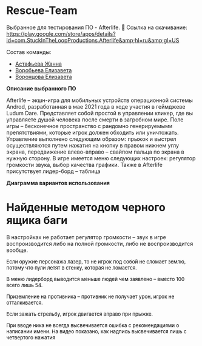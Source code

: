 # Rescue-Team
Выбранное для тестирования ПО - Afterlife.
📁 Ссылка на скачивание: <font color="#337ab7">https://play.google.com/store/apps/details?id=com.StuckInTheLoopProductions.Afterlife&amp;hl=ru&amp;gl=US</font>

Состав команды:

- [Астафьева Жанна](https://github.com/jnshepard)
- [Воробьева Елизавета](https://github.com/Forrly)  
- [Воронцова Елизавета](https://github.com/lizyka)  

**Описание выбранного ПО**

Afterlife – экшн-игра для мобильных устройств операционной системы Androd, разработанная в мае 2021 года в ходе участия в геймджеве Ludum Dare. Представляет собой простой в управлении кликер, где вы управляете душой человека после смерти в загробном мире. Поле игры – бесконечное пространство с рандомно генерируемыми препятствиями, которые игрок должен обходить или уничтожать. Управление выполнено следующим образом: прыжок и выстрел осуществляются путем нажатия на кнопку в правом нижнем углу экрана, передвижение влево-вправо – свайпом пальца по экрана в нужную сторону. В игре имеется меню следующих настроек: регулятор громкости звука, выбор качества графики. Также в Afterlife присутствует лидер-борд – таблица&nbsp;

<b>Диаграмма вариантов использования</b>
# Найденные методом черного ящика баги&nbsp;
В настройках не работает регулятор громкости – звук в игре воспроизводится либо на полной громкости, либо не воспроизводится вообще.

<span style="color: rgb(0, 0, 0); font-family: -apple-system, BlinkMacSystemFont, Roboto, &quot;Helvetica Neue&quot;, Geneva, &quot;Noto Sans Armenian&quot;, &quot;Noto Sans Bengali&quot;, &quot;Noto Sans Cherokee&quot;, &quot;Noto Sans Devanagari&quot;, &quot;Noto Sans Ethiopic&quot;, &quot;Noto Sans Georgian&quot;, &quot;Noto Sans Hebrew&quot;, &quot;Noto Sans Kannada&quot;, &quot;Noto Sans Khmer&quot;, &quot;Noto Sans Lao&quot;, &quot;Noto Sans Osmanya&quot;, &quot;Noto Sans Tamil&quot;, &quot;Noto Sans Telugu&quot;, &quot;Noto Sans Thai&quot;, sans-serif, arial, Tahoma, verdana; font-size: 13px;">Если оружие персонажа лазер, то не игрок под собой не сломает землю, потому что пули летят в стенку, которая не ломается.</span>

<span style="color: rgb(0, 0, 0); font-family: -apple-system, BlinkMacSystemFont, Roboto, &quot;Helvetica Neue&quot;, Geneva, &quot;Noto Sans Armenian&quot;, &quot;Noto Sans Bengali&quot;, &quot;Noto Sans Cherokee&quot;, &quot;Noto Sans Devanagari&quot;, &quot;Noto Sans Ethiopic&quot;, &quot;Noto Sans Georgian&quot;, &quot;Noto Sans Hebrew&quot;, &quot;Noto Sans Kannada&quot;, &quot;Noto Sans Khmer&quot;, &quot;Noto Sans Lao&quot;, &quot;Noto Sans Osmanya&quot;, &quot;Noto Sans Tamil&quot;, &quot;Noto Sans Telugu&quot;, &quot;Noto Sans Thai&quot;, sans-serif, arial, Tahoma, verdana; font-size: 13px;">В меню лидерборд выводится меньше людей чем заявлено – вместо 100 всего лишь 54.</span>

<span style="color: rgb(0, 0, 0); font-family: -apple-system, BlinkMacSystemFont, Roboto, &quot;Helvetica Neue&quot;, Geneva, &quot;Noto Sans Armenian&quot;, &quot;Noto Sans Bengali&quot;, &quot;Noto Sans Cherokee&quot;, &quot;Noto Sans Devanagari&quot;, &quot;Noto Sans Ethiopic&quot;, &quot;Noto Sans Georgian&quot;, &quot;Noto Sans Hebrew&quot;, &quot;Noto Sans Kannada&quot;, &quot;Noto Sans Khmer&quot;, &quot;Noto Sans Lao&quot;, &quot;Noto Sans Osmanya&quot;, &quot;Noto Sans Tamil&quot;, &quot;Noto Sans Telugu&quot;, &quot;Noto Sans Thai&quot;, sans-serif, arial, Tahoma, verdana; font-size: 13px;">Приземление на противника – противник не получает урон, игрок не отталкивается.</span>

<span style="color: rgb(0, 0, 0); font-family: -apple-system, BlinkMacSystemFont, Roboto, &quot;Helvetica Neue&quot;, Geneva, &quot;Noto Sans Armenian&quot;, &quot;Noto Sans Bengali&quot;, &quot;Noto Sans Cherokee&quot;, &quot;Noto Sans Devanagari&quot;, &quot;Noto Sans Ethiopic&quot;, &quot;Noto Sans Georgian&quot;, &quot;Noto Sans Hebrew&quot;, &quot;Noto Sans Kannada&quot;, &quot;Noto Sans Khmer&quot;, &quot;Noto Sans Lao&quot;, &quot;Noto Sans Osmanya&quot;, &quot;Noto Sans Tamil&quot;, &quot;Noto Sans Telugu&quot;, &quot;Noto Sans Thai&quot;, sans-serif, arial, Tahoma, verdana; font-size: 13px;">Если зажать стрельбу, игрок двигается вправо при прыжке.</span>

<span style="color: rgb(0, 0, 0); font-family: -apple-system, BlinkMacSystemFont, Roboto, &quot;Helvetica Neue&quot;, Geneva, &quot;Noto Sans Armenian&quot;, &quot;Noto Sans Bengali&quot;, &quot;Noto Sans Cherokee&quot;, &quot;Noto Sans Devanagari&quot;, &quot;Noto Sans Ethiopic&quot;, &quot;Noto Sans Georgian&quot;, &quot;Noto Sans Hebrew&quot;, &quot;Noto Sans Kannada&quot;, &quot;Noto Sans Khmer&quot;, &quot;Noto Sans Lao&quot;, &quot;Noto Sans Osmanya&quot;, &quot;Noto Sans Tamil&quot;, &quot;Noto Sans Telugu&quot;, &quot;Noto Sans Thai&quot;, sans-serif, arial, Tahoma, verdana; font-size: 13px;">При вводе ника не всегда высвечивается ошибка с рекомендациями о написании имени. На видео показано, как надпись высвечивается лишь с четвертого нажатия</span>
